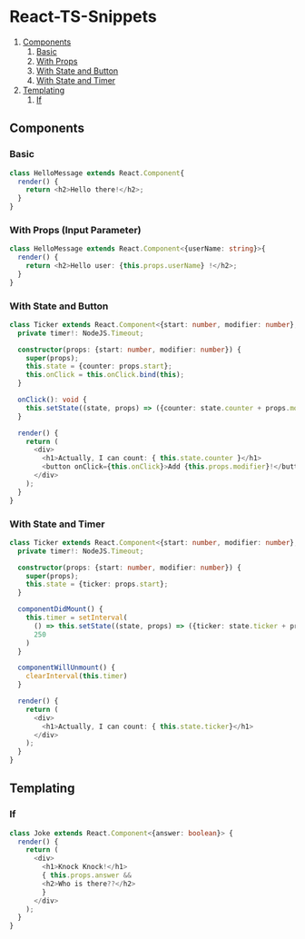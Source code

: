 # React-TS-Snippets
1. [Components](#components)
    1. [Basic](#c-basic)
    2. [With Props](#c-with-props)
    3. [With State and Button](#c-with-state-and-button)
    4. [With State and Timer](#c-with-state-and-timer)
2. [Templating](#templating)
    1. [If](#t-if)

<a name="components"></a>
## Components

<a name="c-basic"></a>
### Basic
```typescript
class HelloMessage extends React.Component{
  render() {
    return <h2>Hello there!</h2>;
  }
}
```

<a name="c-with-props"></a>
### With Props (Input Parameter)
```typescript
class HelloMessage extends React.Component<{userName: string}>{
  render() {
    return <h2>Hello user: {this.props.userName} !</h2>;
  }
}
```

<a name="c-with-state-and-button"></a>
### With State and Button
```typescript
class Ticker extends React.Component<{start: number, modifier: number}, {counter: number}> {
  private timer!: NodeJS.Timeout;

  constructor(props: {start: number, modifier: number}) {
    super(props);
    this.state = {counter: props.start};
    this.onClick = this.onClick.bind(this);
  }

  onClick(): void {
    this.setState((state, props) => ({counter: state.counter + props.modifier}))
  }

  render() {
    return (
      <div>
        <h1>Actually, I can count: { this.state.counter }</h1>
        <button onClick={this.onClick}>Add {this.props.modifier}!</button>
      </div>
    );
  }
}
```

<a name="c-with-state-and-timer"></a>
### With State and Timer
```typescript
class Ticker extends React.Component<{start: number, modifier: number}, {ticker: number}> {
  private timer!: NodeJS.Timeout;

  constructor(props: {start: number, modifier: number}) {
    super(props);
    this.state = {ticker: props.start};
  }

  componentDidMount() {
    this.timer = setInterval(
      () => this.setState((state, props) => ({ticker: state.ticker + props.modifier})),
      250
    )
  }

  componentWillUnmount() {
    clearInterval(this.timer)
  }

  render() {
    return (
      <div>
        <h1>Actually, I can count: { this.state.ticker}</h1>
      </div>
    );
  }
}
```

<a name="templating"></a>
## Templating

<a name="t-if"></a>
### If
```typescript
class Joke extends React.Component<{answer: boolean}> {
  render() {
    return (
      <div>
        <h1>Knock Knock!</h1>
        { this.props.answer &&
        <h2>Who is there??</h2>
        }
      </div>
    );
  }
}
```
